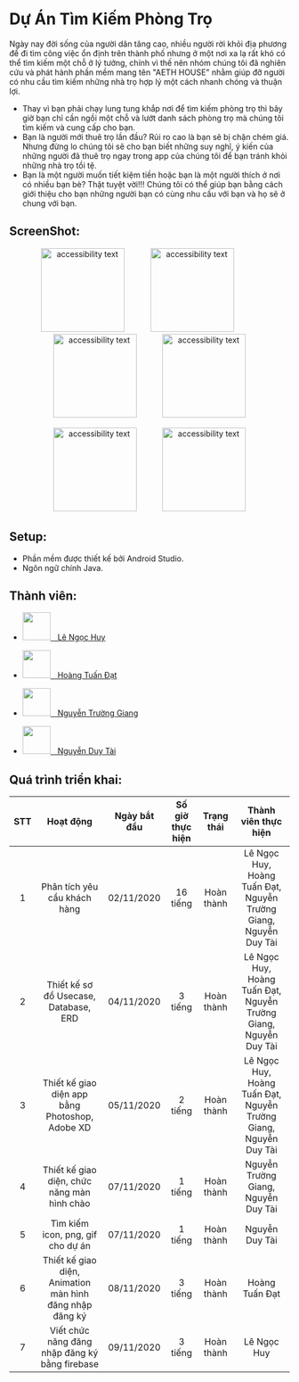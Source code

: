 Dự Án Tìm Kiếm Phòng Trọ
===================
Ngày nay đời sống của người dân tăng cao, nhiều người rời khỏi địa phương để đi tìm công việc ổn định trên thành phố nhưng ở một nơi xa lạ rất khó có thể tìm kiếm một chỗ ở lý tưởng, chính vì thế nên nhóm chúng tôi đã nghiên cứu và phát hành phần mềm mang tên "AETH HOUSE" nhằm giúp đỡ người có nhu cầu tìm kiếm những nhà trọ hợp lý một cách nhanh chóng và thuận lợi.
- Thay vì bạn phải chạy lung tung khắp nơi để tìm kiếm phòng trọ thì bây giờ bạn chỉ cần ngồi một chỗ và lướt danh sách phòng trọ mà chúng tôi tìm kiếm và cung cấp cho bạn.
- Bạn là người mới thuê trọ lần đầu? Rủi ro cao là bạn sẽ bị chặn chém giá. Nhưng đừng lo chúng tôi sẽ cho bạn biết những suy nghĩ, ý kiến của những người đã thuê trọ ngay trong app của chúng tôi để bạn tránh khỏi những nhà trọ tồi tệ.
- Bạn là một người muốn tiết kiệm tiền hoặc bạn là một người thích ở nơi có nhiều bạn bè? Thật tuyệt vời!!! Chúng tôi có thể giúp bạn bằng cách giới thiệu cho bạn những người bạn có cùng nhu cầu với bạn và họ sẽ ở chung với bạn.

## ScreenShot:
<p align="center">
  <img src="https://firebasestorage.googleapis.com/v0/b/lengochuyasm.appspot.com/o/link%2FIMG_20211117_124340%5B1%5D.png?alt=media&token=efab5cbf-c03a-4813-89a9-ce8a34ed78c2" width="150" alt="accessibility text">
  ㅤㅤㅤ
  <img src="https://firebasestorage.googleapis.com/v0/b/lengochuyasm.appspot.com/o/link%2FIMG_20211117_124349%5B1%5D.png?alt=media&token=03bba4ba-7142-47d7-9b26-4870d2c3f8ab" width="150" alt="accessibility text">
  ㅤㅤㅤ
  <img src="https://firebasestorage.googleapis.com/v0/b/lengochuyasm.appspot.com/o/link%2FIMG_20211116_071635%5B1%5D.png?alt=media&token=80b842fc-5faa-4e53-8992-8b1bdf164859" width="150" alt="accessibility text">
  ㅤㅤㅤ
    <img src="https://firebasestorage.googleapis.com/v0/b/lengochuyasm.appspot.com/o/link%2FIMG_20211117_124429%5B1%5D.png?alt=media&token=71ecdf0e-b357-4209-ac11-3a12fa5db096" width="150" alt="accessibility text">
</p>

<p align="center">
  <img src="https://firebasestorage.googleapis.com/v0/b/lengochuyasm.appspot.com/o/link%2FIMG_20211117_124449%5B1%5D.png?alt=media&token=97f9ba01-4a11-4938-9a2f-55f70f154e8a" width="150" alt="accessibility text">
    ㅤㅤㅤ
  <img src="https://firebasestorage.googleapis.com/v0/b/lengochuyasm.appspot.com/o/link%2FIMG_20211117_222949%5B1%5D.png?alt=media&token=51ea64f2-b89b-4470-ad49-4da9f33f22cf" width="150" alt="accessibility text">
<!--   <img src=" " width="170" alt="accessibility text">
    <img src=" " width="170" alt="accessibility text"> -->
</p>


## Setup:
- Phần mềm được thiết kế bởi Android Studio.
- Ngôn ngữ chính Java.

## Thành viên:

 - <a href="https://www.facebook.com/profile.php?id=100019732021938"><img src="https://firebasestorage.googleapis.com/v0/b/lengochuyasm.appspot.com/o/link%2F158453391_712063659461362_983644585730661071_n.jpg?alt=media&token=be658a9f-fc20-4bf5-abcd-e68b94dd2ee9" width="50" height="50">ㅤLê Ngọc Huy </a>
 
 
 - <a href="https://www.facebook.com/profile.php?id=100037203007553"><img src="https://scontent.xx.fbcdn.net/v/t1.15752-9/s206x206/218851541_246874397023646_144979834847319470_n.jpg?_nc_cat=100&ccb=1-5&_nc_sid=aee45a&_nc_ohc=NNcd7ywEGvgAX8etGWq&_nc_oc=AQk_k0Gvn9esD85wzIY4dom-I6DNrqrWqh6z0S9b5mI-6XdYL3_myWZD8NTO97ulHqkZRXjrtWtsoP2bqSBbu1o4&_nc_ad=z-m&_nc_cid=0&_nc_ht=scontent.xx&oh=720106f8391a80e5a7e7b8d6c90512bf&oe=61B68B1E" width="50" height="50">ㅤHoàng Tuấn Đạt </a>
 
 
 - <a href="https://www.facebook.com/profile.php?id=100008417206414"><img src="https://scontent.fdad1-2.fna.fbcdn.net/v/t39.30808-6/206607621_2760728214217725_4506909551891445749_n.jpg?_nc_cat=105&ccb=1-5&_nc_sid=09cbfe&_nc_ohc=pkDTIVF7ZQMAX8a7H1c&_nc_ht=scontent.fdad1-2.fna&oh=beb88d41fe9e04a9fd1424d2a936be3a&oe=6197604A" width="50" height="50">ㅤNguyễn Trường Giang </a>
 
 
 - <a href="https://www.facebook.com/tai.nguyenduy.921"><img src="https://cf.shopee.co.id/file/717949373239968fcd5602553c4f73cb" width="50" height="50">ㅤNguyễn Duy Tài </a>
 
 ## Quá trình triển khai:
 
 
 |       STT     |      Hoạt động        |    Ngày bắt đầu   | Số giờ thực hiện |    Trạng thái     |                          Thành viên thực hiện            |
 | :------------:|:---------------------:|:-----------------:|:----------------:|:-----------------:|:--------------------------------------------------------:|
 |  1 | Phân tích yêu cầu khách hàng| 02/11/2020 | 16 tiếng | Hoàn thành | Lê Ngọc Huy, Hoàng Tuấn Đạt, Nguyễn Trường Giang, Nguyễn Duy Tài |
 |  2 | Thiết kế sơ đồ Usecase, Database, ERD| 04/11/2020 | 3 tiếng | Hoàn thành | Lê Ngọc Huy, Hoàng Tuấn Đạt, Nguyễn Trường Giang, Nguyễn Duy Tài |
 |  3 | Thiết kế giao diện app bằng Photoshop, Adobe XD| 05/11/2020 | 2 tiếng | Hoàn thành | Lê Ngọc Huy, Hoàng Tuấn Đạt, Nguyễn Trường Giang, Nguyễn Duy Tài |
 |  4 | Thiết kế giao diện, chức năng màn hình chào| 07/11/2020 | 1 tiếng | Hoàn thành | Nguyễn Trường Giang, Nguyễn Duy Tài |
 |  5 | Tìm kiếm icon, png, gif cho dự án| 07/11/2020 | 1 tiếng | Hoàn thành | Nguyễn Duy Tài |
 |  6 | Thiết kế giao diện, Animation màn hình đăng nhập đăng ký| 08/11/2020 | 3 tiếng | Hoàn thành |  Hoàng Tuấn Đạt|
 |  7 | Viết chức năng đăng nhập đăng ký bằng firebase| 09/11/2020 | 3 tiếng | Hoàn thành | Lê Ngọc Huy |
